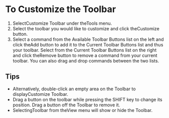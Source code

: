 # To Customize the Toolbar

1. SelectCustomize Toolbar under theTools menu.
2. Select the toolbar you would like to customize and click theCustomize
button.
3. Select a command from the Available Toolbar Buttons list on the left and
click theAdd button to add it to the Current Toolbar Buttons list and
thus your toolbar. Select from the Current Toolbar Buttons list on the right
and click theRemove button to remove a command from your current
toolbar. You can also drag and drop commands between the two lists.

## Tips

- Alternatively, double-click an empty area on the Toolbar to displayCustomize Toolbar.
- Drag a button on the toolbar while pressing the SHIFT key to change
its position. Drag a button off the Toolbar to remove it.
- SelectingToolbar from theView menu will show or hide the
Toolbar.
